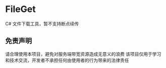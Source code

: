 # FileGet
C# 文件下载工具，暂不支持断点续传

## 免责声明
请合理使用本项目，避免对服务端带宽资源造成无意义的浪费
该项目仅用于学习和技术交流，开发者不承担任何由使用者的行为带来的法律责任
